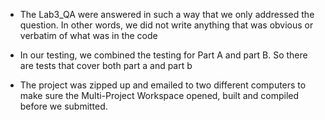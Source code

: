 - The Lab3_QA were answered in such a way that we only addressed the question. In other words, we did not write anything that was obvious or verbatim
of what was in the code 

- In our testing, we combined the testing for Part A and part B. So there are tests that cover both part a and part b

- The project was zipped up and emailed to two different computers to make sure the Multi-Project Workspace opened, built and compiled before we submitted. 